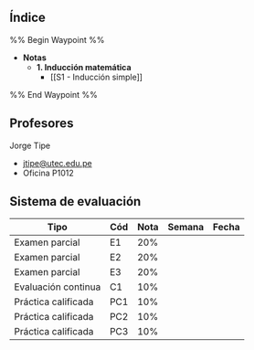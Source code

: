 ## Índice

%% Begin Waypoint %%
- **Notas**
	- **1. Inducción matemática**
		- [[S1 - Inducción simple]]

%% End Waypoint %%

## Profesores

Jorge Tipe
- jtipe@utec.edu.pe
- Oficina P1012

## Sistema de evaluación

| Tipo                | Cód | Nota | Semana | Fecha |
| ------------------- | --- | ---- | ------ | ----- |
| Examen parcial      | E1  | 20%  |        |       |
| Examen parcial      | E2  | 20%  |        |       |
| Examen parcial      | E3  | 20%  |        |       |
| Evaluación continua | C1  | 10%  |        |       |
| Práctica calificada | PC1 | 10%  |        |       |
| Práctica calificada | PC2 | 10%  |        |       |
| Práctica calificada | PC3 | 10%  |        |       |
